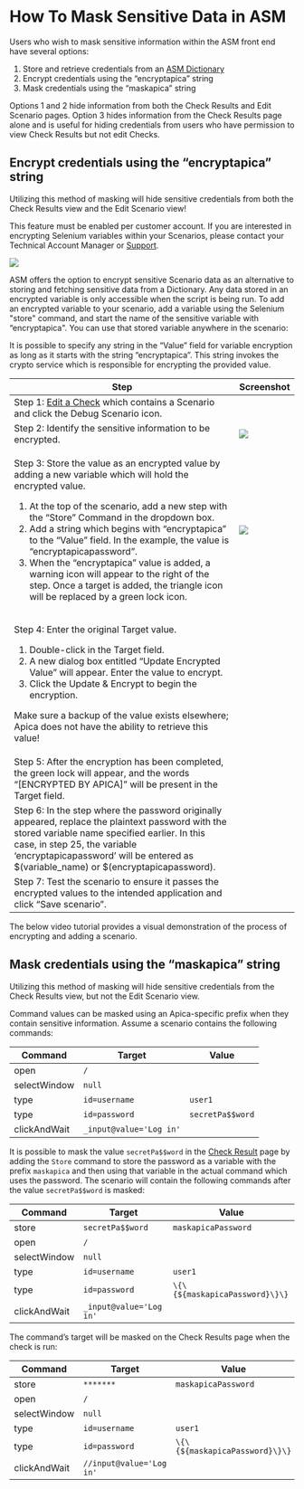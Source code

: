 # How To Mask Sensitive Data in ASM

Users who wish to mask sensitive information within the ASM front end have several options:

1. Store and retrieve credentials from an [ASM Dictionary](https://apica-kb.atlassian.net/wiki/spaces/ASMDOCS/pages/2179006473)
2. Encrypt credentials using the “encryptapica” string
3. Mask credentials using the “maskapica” string

Options 1 and 2 hide information from both the Check Results and Edit Scenario pages. Option 3 hides information from the Check Results page alone and is useful for hiding credentials from users who have permission to view Check Results but not edit Checks.

## Encrypt credentials using the “encryptapica” string <a href="#howtomasksensitivedatainasm-encryptcredentialsusingthe-encryptapica-string" id="howtomasksensitivedatainasm-encryptcredentialsusingthe-encryptapica-string"></a>

Utilizing this method of masking will hide sensitive credentials from both the Check Results view and the Edit Scenario view!

This feature must be enabled per customer account. If you are interested in encrypting Selenium variables within your Scenarios, please contact your Technical Account Manager or [Support](mailto:support@apica.io).

![](../../.gitbook/assets/2179006530.png)

ASM offers the option to encrypt sensitive Scenario data as an alternative to storing and fetching sensitive data from a Dictionary. Any data stored in an encrypted variable is only accessible when the script is being run. To add an encrypted variable to your scenario, add a variable using the Selenium "store" command, and start the name of the sensitive variable with “encryptapica". You can use that stored variable anywhere in the scenario:



It is possible to specify any string in the “Value” field for variable encryption as long as it starts with the string “encryptapica”. This string invokes the crypto service which is responsible for encrypting the provided value.

| Step                                                                                                                                                                                                                                                                                                                                                                                                                                                                                                                                                          | Screenshot                                |
| ------------------------------------------------------------------------------------------------------------------------------------------------------------------------------------------------------------------------------------------------------------------------------------------------------------------------------------------------------------------------------------------------------------------------------------------------------------------------------------------------------------------------------------------------------------- | ----------------------------------------- |
| Step 1: [Edit a Check](https://apica-kb.atlassian.net/wiki/spaces/ASMDOCS/pages/2167570435/Editing+Browser+Checks) which contains a Scenario and click the Debug Scenario icon.                                                                                                                                                                                                                                                                                                                                                                               |                                           |
| Step 2: Identify the sensitive information to be encrypted.                                                                                                                                                                                                                                                                                                                                                                                                                                                                                                   | ![](../../.gitbook/assets/2179006549.png) |
| <p>Step 3: Store the value as an encrypted value by adding a new variable which will hold the encrypted value.</p><ol start="1"><li>At the top of the scenario, add a new step with the “Store” Command in the dropdown box.</li><li>Add a string which begins with “encryptapica” to the “Value” field. In the example, the value is “encryptapicapassword”.</li><li>When the “encryptapica” value is added, a warning icon will appear to the right of the step. Once a target is added, the triangle icon will be replaced by a green lock icon.</li></ol> | ![](../../.gitbook/assets/2179006555.png) |
| <p>Step 4: Enter the original Target value.</p><ol start="1"><li>Double-click in the Target field.</li><li>A new dialog box entitled “Update Encrypted Value” will appear. Enter the value to encrypt.</li><li>Click the Update &#x26; Encrypt to begin the encryption.</li></ol><p>Make sure a backup of the value exists elsewhere; Apica does not have the ability to retrieve this value!</p>                                                                                                                                                             |                                           |
| Step 5: After the encryption has been completed, the green lock will appear, and the words “\[ENCRYPTED BY APICA]” will be present in the Target field.                                                                                                                                                                                                                                                                                                                                                                                                       |                                           |
| Step 6: In the step where the password originally appeared, replace the plaintext password with the stored variable name specified earlier. In this case, in step 25, the variable ‘encryptapicapassword’ will be entered as $(variable\_name) or $(encryptapicapassword).                                                                                                                                                                                                                                                                                    |                                           |
| Step 7: Test the scenario to ensure it passes the encrypted values to the intended application and click “Save scenario”.                                                                                                                                                                                                                                                                                                                                                                                                                                     |                                           |

The below video tutorial provides a visual demonstration of the process of encrypting and adding a scenario.

## Mask credentials using the “maskapica” string <a href="#howtomasksensitivedatainasm-maskcredentialsusingthe-maskapica-string" id="howtomasksensitivedatainasm-maskcredentialsusingthe-maskapica-string"></a>

Utilizing this method of masking will hide sensitive credentials from the Check Results view, but not the Edit Scenario view.

Command values can be masked using an Apica-specific prefix when they contain sensitive information. Assume a scenario contains the following commands:

| Command      | Target                  | Value            |
| ------------ | ----------------------- | ---------------- |
| open         | `/`                     |                  |
| selectWindow | `null`                  |                  |
| type         | `id=username`           | `user1`          |
| type         | `id=password`           | `secretPa$$word` |
| clickAndWait | `_input@value='Log in'` |                  |

It is possible to mask the value `secretPa$$word` in the [Check Result](https://apica-kb.atlassian.net/wiki/spaces/ASMDOCS/pages/2134212678/Understanding+Browser+Check+Results) page by adding the `Store` command to store the password as a variable with the prefix `maskapica` and then using that variable in the actual command which uses the password. The scenario will contain the following commands after the value `secretPa$$word` is masked:

| Command      | Target                  | Value                          |
| ------------ | ----------------------- | ------------------------------ |
| store        | `secretPa$$word`        | `maskapicaPassword`            |
| open         | `/`                     |                                |
| selectWindow | `null`                  |                                |
| type         | `id=username`           | `user1`                        |
| type         | `id=password`           | `\{\{${maskapicaPassword}\}\}` |
| clickAndWait | `_input@value='Log in'` |                                |

The command’s target will be masked on the Check Results page when the check is run:

| Command      | Target                   | Value                          |
| ------------ | ------------------------ | ------------------------------ |
| store        | `*******`                | `maskapicaPassword`            |
| open         | `/`                      |                                |
| selectWindow | `null`                   |                                |
| type         | `id=username`            | `user1`                        |
| type         | `id=password`            | `\{\{${maskapicaPassword}\}\}` |
| clickAndWait | `//input@value='Log in'` |                                |
